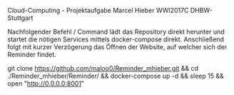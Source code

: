 Cloud-Computing - Projektaufgabe
Marcel Hieber
WWI2017C
DHBW-Stuttgart

Nachfolgender Befehl / Command lädt das Repository direkt herunter und startet die nötigen Services mittels docker-compose direkt. Anschließend folgt mit kurzer Verzögerung das Öffnen der Website, auf welcher sich der Reminder findet.

git clone https://github.com/maloo0/Reminder_mhieber.git && cd ./Reminder_mhieber/Reminder/ && docker-compose up -d && sleep 15 && open "http://0.0.0.0:8001"